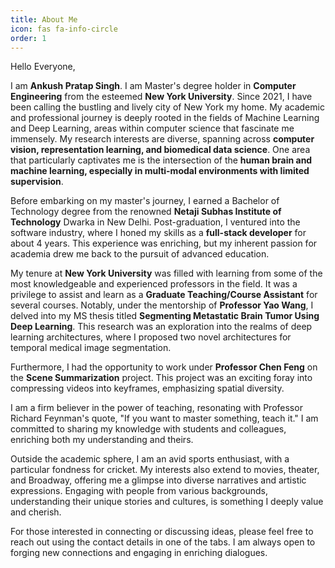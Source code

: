 ```yaml
---
title: About Me
icon: fas fa-info-circle
order: 1
---
```


Hello Everyone,

I am **Ankush Pratap Singh**. I am Master's degree holder in **Computer Engineering** from the esteemed **New York University**. Since 2021, I have been calling the bustling and lively city of New York my home. My academic and professional journey is deeply rooted in the fields of Machine Learning and Deep Learning, areas within computer science that fascinate me immensely. My research interests are diverse, spanning across **computer vision, representation learning, and biomedical data science**. One area that particularly captivates me is the intersection of the **human brain and machine learning, especially in multi-modal environments with limited supervision**.

Before embarking on my master's journey, I earned a Bachelor of Technology degree from the renowned **Netaji Subhas Institute of Technology** Dwarka in New Delhi. Post-graduation, I ventured into the software industry, where I honed my skills as a **full-stack developer** for about 4 years. This experience was enriching, but my inherent passion for academia drew me back to the pursuit of advanced education.

My tenure at **New York University** was filled with learning from some of the most knowledgeable and experienced professors in the field. It was a privilege to assist and learn as a **Graduate Teaching/Course Assistant** for several courses. Notably, under the mentorship of **Professor Yao Wang**, I delved into my MS thesis titled **Segmenting Metastatic Brain Tumor Using Deep Learning**. This research was an exploration into the realms of deep learning architectures, where I proposed two novel architectures for temporal medical image segmentation.

Furthermore, I had the opportunity to work under **Professor Chen Feng** on the **Scene Summarization** project. This project was an exciting foray into compressing videos into keyframes, emphasizing spatial diversity.

I am a firm believer in the power of teaching, resonating with Professor Richard Feynman's quote, "If you want to master something, teach it." I am committed to sharing my knowledge with students and colleagues, enriching both my understanding and theirs.

Outside the academic sphere, I am an avid sports enthusiast, with a particular fondness for cricket. My interests also extend to movies, theater, and Broadway, offering me a glimpse into diverse narratives and artistic expressions. Engaging with people from various backgrounds, understanding their unique stories and cultures, is something I deeply value and cherish.

For those interested in connecting or discussing ideas, please feel free to reach out using the contact details in one of the tabs. I am always open to forging new connections and engaging in enriching dialogues.














